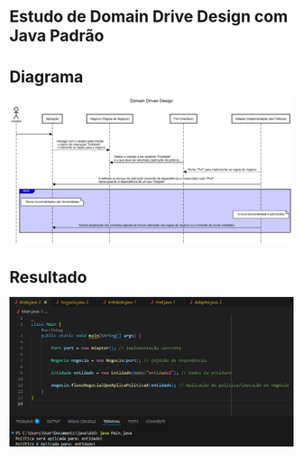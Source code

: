 # Estudo de Domain Drive Design com Java Padrão

# Diagrama
![](ddd-seq-diag.png)

# Resultado
![](ddd-resultado.png)
